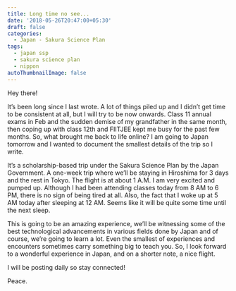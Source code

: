 ```yaml
---
title: Long time no see...
date: '2018-05-26T20:47:00+05:30'
draft: false
categories:
  - Japan - Sakura Science Plan
tags:
  - japan ssp
  - sakura science plan
  - nippon
autoThumbnailImage: false
---
```



Hey there!

It’s been long since I last wrote. A lot of things piled up and I didn’t get time to be consistent at all, but I will try to be now onwards. Class 11 annual exams in Feb and the sudden demise of my grandfather in the same month, then coping up with class 12th and FIITJEE kept me busy for the past few months. So, what brought me back to life online? I am going to Japan tomorrow and I wanted to document the smallest details of the trip so I write. 

It’s a scholarship-based trip under the Sakura Science Plan by the Japan Government. A one-week trip where we’ll be staying in Hiroshima for 3 days and the rest in Tokyo. The flight is at about 1 A.M. I am very excited and pumped up. Although I had been attending classes today from 8 AM to 6 PM, there is no sign of being tired at all. Also, the fact that I woke up at 5 AM today after sleeping at 12 AM. Seems like it will be quite some time until the next sleep. 

This is going to be an amazing experience, we’ll be witnessing some of the best technological advancements in various fields done by Japan and of course, we’re going to learn a lot. Even the smallest of experiences and encounters sometimes carry something big to teach you. So, I look forward to a wonderful experience in Japan, and on a shorter note, a nice flight.

I will be posting daily so stay connected! 

Peace.
